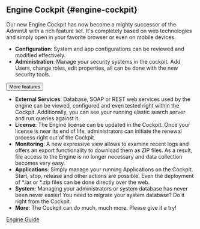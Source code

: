 ## Engine Cockpit {#engine-cockpit}

Our new Engine Cockpit has now become a mighty successor of the AdminUI with a rich feature set.
It's completely based on web technologies and simply open in your favorite browser or even on mobile devices.

* **Configuration**: System and app configurations can be reviewed and modified effectively.
* **Administration**: Manage your security systems in the cockpit. Add Users, change roles, edit properties, all can be done with the new security tools.

<button type="button" class="button collapsible">More features</button>
<div class="collapsible-content" markdown="1">

 * __External Services__: Database, SOAP or REST web services used by the engine can be viewed, configured and even tested right within the Cockpit. Additionally, you can see your running elastic search server and run queries against it.
 * __License__: The Engine license can be updated in the Cockpit. Once your license is near its end of life, administrators can initiate the renewal process right out of the Cockpit.
 * __Monitoring__: A new expressive view allows to examine recent logs and offers an export functionality to download them as ZIP files. As a result, file access to the Engine is no longer necessary and data collection becomes very easy.
 * __Applications__: Simply manage your running Applications on the Cockpit. Start, stop, release and other actions are possible. Even the deployment of *.iar or *.zip files can be done directly over the web.
 * __System__: Managing your administrators or system database has never been never easier! You need to migrate your system database? Do it right from the Cockpit.
 * __More__: The Cockpit can do much, much more. Please give it a try!
 
</div>

<div class="short-links">
	<a href="${docBaseUrl}/engine-guide/tool-reference/engine-cockpit/index.html"
		target="_blank" rel="noopener noreferrer">
		<i class="fas fa-book"></i> Engine Guide
	</a>
</div>
